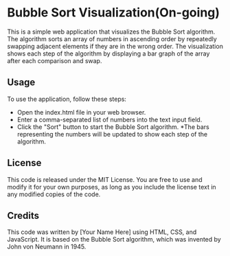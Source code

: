# Bubble Sort Visualization(On-going)
This is a simple web application that visualizes the Bubble Sort algorithm. The algorithm sorts an array of numbers in ascending order by repeatedly swapping adjacent elements if they are in the wrong order. The visualization shows each step of the algorithm by displaying a bar graph of the array after each comparison and swap.

## Usage
To use the application, follow these steps:

* Open the index.html file in your web browser.
* Enter a comma-separated list of numbers into the text input field.
* Click the "Sort" button to start the Bubble Sort algorithm.
*The bars representing the numbers will be updated to show each step of the algorithm.
## License
This code is released under the MIT License. You are free to use and modify it for your own purposes, as long as you include the license text in any modified copies of the code.

## Credits
This code was written by [Your Name Here] using HTML, CSS, and JavaScript. It is based on the Bubble Sort algorithm, which was invented by John von Neumann in 1945.
